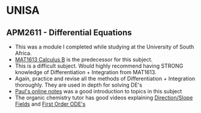 # UNISA

## APM2611 - Differential Equations
- This was a module I completed while studying at the University of South Africa.
- [MAT1613 Calculus B](https://github.com/luyandamncube/UNISA/tree/master/year2/MAT1613) is the predecessor for this subject. 
- This is a difficult subject. Would highly recommend having STRONG knowledge of Differentiation + Integration from MAT1613. 
- Again, practice and revise all the methods of  Differentiation + Integration thoroughly. They are used in depth for solving DE's
- [Paul's online notes](https://tutorial.math.lamar.edu/Classes/DE/DE.aspx) was a good introduction to topics in this subject
- The organic chemistry tutor has good videos explaining [Direction/Slope Fields](https://www.youtube.com/watch?v=Wr9VOum9Co0) and [First Order ODE's](https://www.youtube.com/watch?v=gd1FYn86P0c)
